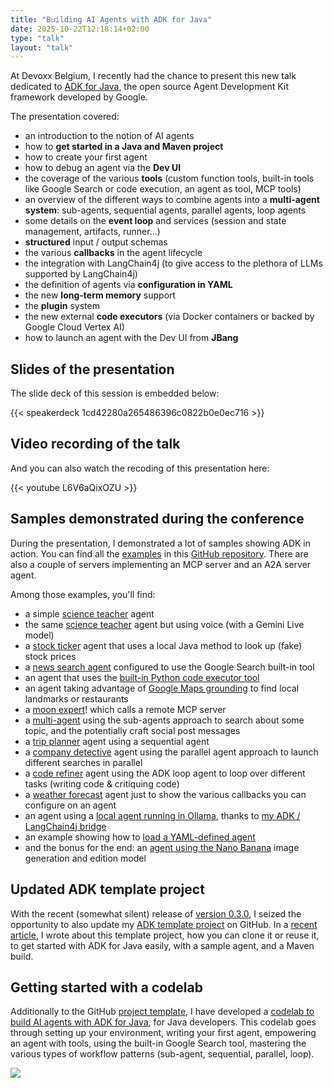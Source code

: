 ```yaml
---
title: "Building AI Agents with ADK for Java"
date: 2025-10-22T12:18:14+02:00
type: "talk"
layout: "talk"
---
```


At Devoxx Belgium, I recently had the chance to present this new talk dedicated to
[ADK for Java](https://google.github.io/adk-docs/),
the open source Agent Development Kit framework developed by Google.

The presentation covered:

- an introduction to the notion of AI agents
- how to **get started in a Java and Maven project**
- how to create your first agent
- how to debug an agent via the **Dev UI**
- the coverage of the various **tools** (custom function tools, built-in tools like Google Search or code execution, an agent as tool, MCP tools)
- an overview of the different ways to combine agents into a **multi-agent system**: sub-agents, sequential agents, parallel agents, loop agents
- some details on the **event loop** and services (session and state management, artifacts, runner...)
- **structured** input / output schemas
- the various **callbacks** in the agent lifecycle
- the integration with LangChain4j (to give access to the plethora of LLMs supported by LangChain4j)
- the definition of agents via **configuration in YAML**
- the new **long-term memory** support
- the **plugin** system
- the new external **code executors** (via Docker containers or backed by Google Cloud Vertex AI)
- how to launch an agent with the Dev UI from **JBang**

## Slides of the presentation

The slide deck of this session is embedded below:

{{< speakerdeck 1cd42280a265486396c0822b0e0ec716 >}}

## Video recording of the talk

And you can also watch the recoding of this presentation here:

{{< youtube L6V6aQixOZU >}}

## Samples demonstrated during the conference

During the presentation, I demonstrated a lot of samples showing ADK in action.
You can find all the [examples](https://github.com/glaforge/ai-agent-protocols/tree/main/adk/src/main/java/agents/adk)
in this [GitHub repository](https://github.com/glaforge/ai-agent-protocols/).
There are also a couple of servers implementing an MCP server and an A2A server agent.

Among those examples, you'll find:

- a simple [science teacher](https://github.com/glaforge/ai-agent-protocols/blob/main/adk/src/main/java/agents/adk/_10_ScienceTeacher.java) agent
- the same [science teacher](https://github.com/glaforge/ai-agent-protocols/blob/main/adk/src/main/java/agents/adk/_12_ScienceTeacher_Live.java) agent but using voice (with a Gemini Live model)
- a [stock ticker](https://github.com/glaforge/ai-agent-protocols/blob/main/adk/src/main/java/agents/adk/_20_StockTicker.java) agent that uses a local Java method to look up (fake) stock prices
- a [news search agent](https://github.com/glaforge/ai-agent-protocols/blob/main/adk/src/main/java/agents/adk/_22_LatestNews_Search.java) configured to use the Google Search built-in tool
- an agent that uses the [built-in Python code executor tool](https://github.com/glaforge/ai-agent-protocols/blob/main/adk/src/main/java/agents/adk/_24_PythonCoder.java)
- an agent taking advantage of [Google Maps grounding](https://github.com/glaforge/ai-agent-protocols/blob/main/adk/src/main/java/agents/adk/_26_LocalGuide_Maps.java) to find local landmarks or restaurants
- a [moon expert](https://github.com/glaforge/ai-agent-protocols/blob/main/adk/src/main/java/agents/adk/_28_MoonExpert_MCP.java)! which calls a remote MCP server
- a [multi-agent](https://github.com/glaforge/ai-agent-protocols/blob/main/adk/src/main/java/agents/adk/_30_SearchAndTweet_SubAgents.java) using the sub-agents approach to search about some topic, and the potentially craft social post messages
- a [trip planner](https://github.com/glaforge/ai-agent-protocols/blob/main/adk/src/main/java/agents/adk/_32_TripPlanner_Sequential.java) agent using a sequential agent
- a [company detective](https://github.com/glaforge/ai-agent-protocols/blob/main/adk/src/main/java/agents/adk/_34_CompanyDetective_Parallel.java) agent using the parallel agent approach to launch different searches in parallel
- a [code refiner](https://github.com/glaforge/ai-agent-protocols/blob/main/adk/src/main/java/agents/adk/_36_CodeRefiner_Loop_Exit.java) agent using the ADK loop agent to loop over different tasks (writing code & critiquing code)
- a [weather forecast](https://github.com/glaforge/ai-agent-protocols/blob/main/adk/src/main/java/agents/adk/_40_WeatherForecast_Callback.java) agent just to show the various callbacks you can configure on an agent
- an agent using a [local agent running in Ollama](https://github.com/glaforge/ai-agent-protocols/blob/main/adk/src/main/java/agents/adk/_50_Coffee_LangChain4j.java), thanks to [my ADK / LangChain4j bridge](https://developers.googleblog.com/en/adk-for-java-opening-up-to-third-party-language-models-via-langchain4j-integration/)
- an example showing how to [load a YAML-defined agent](https://github.com/glaforge/ai-agent-protocols/blob/main/adk/src/main/java/agents/adk/_60_CapitalCity_YAML.java)
- and the bonus for the end: an [agent using the Nano Banana](https://github.com/glaforge/ai-agent-protocols/blob/main/adk/src/main/java/agents/adk/_70_ImageEditor_NanoBanana.java) image generation and edition model

## Updated ADK template project

With the recent (somewhat silent) release of [version 0.3.0](https://github.com/google/adk-java/releases/tag/v0.3.0),
I seized the opportunity to also update my [ADK template project](https://github.com/glaforge/adk-java-maven-template) on GitHub.
In a [recent article](https://glaforge.dev/posts/2025/05/27/adk-java-github-template/), I wrote about this template project,
how you can clone it or reuse it, to get started with ADK for Java easily, with a sample agent, and a Maven build.

## Getting started with a codelab

Additionally to the GitHub [project template](https://github.com/glaforge/adk-java-maven-template),
I have developed a [codelab to build AI agents with ADK for Java](https://goo.gle/codelab-adk-java), for Java developers.
This codelab goes through setting up your environment, writing your first agent, empowering an agent with tools, using the built-in Google Search tool,
mastering the various types of workflow patterns (sub-agent, sequential, parallel, loop).

[![](/img/adk/adk-java-codelab-screenshot.png)](https://goo.gle/codelab-adk-java)
